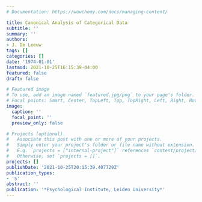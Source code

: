 ```yaml
---
# Documentation: https://wowchemy.com/docs/managing-content/

title: Canonical Analysis of Categorical Data
subtitle: ''
summary: ''
authors:
- J. De Leeuw
tags: []
categories: []
date: '1974-01-01'
lastmod: 2021-10-25T16:15:39-04:00
featured: false
draft: false

# Featured image
# To use, add an image named `featured.jpg/png` to your page's folder.
# Focal points: Smart, Center, TopLeft, Top, TopRight, Left, Right, BottomLeft, Bottom, BottomRight.
image:
  caption: ''
  focal_point: ''
  preview_only: false

# Projects (optional).
#   Associate this post with one or more of your projects.
#   Simply enter your project's folder or file name without extension.
#   E.g. `projects = ["internal-project"]` references `content/project/deep-learning/index.md`.
#   Otherwise, set `projects = []`.
projects: []
publishDate: '2021-10-25T20:15:39.407729Z'
publication_types:
- '5'
abstract: ''
publication: '*Psychological Institute, Leiden University*'
---
```

